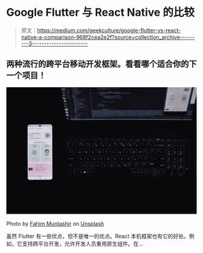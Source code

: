 # Google Flutter 与 React Native 的比较

> 原文：<https://medium.com/geekculture/google-flutter-vs-react-native-a-comparison-968f2cea2e2f?source=collection_archive---------3----------------------->

## 两种流行的跨平台移动开发框架。看看哪个适合你的下一个项目！

![](img/0dfae7243a6320c2830514e87ad3dd3e.png)

Photo by [Fahim Muntashir](https://unsplash.com/@f12r?utm_source=medium&utm_medium=referral) on [Unsplash](https://unsplash.com?utm_source=medium&utm_medium=referral)

虽然 Flutter 有一些优点，但不是唯一的优点。React 本机框架也有它的好处。例如，它支持跨平台开发，允许开发人员重用原生组件。在…